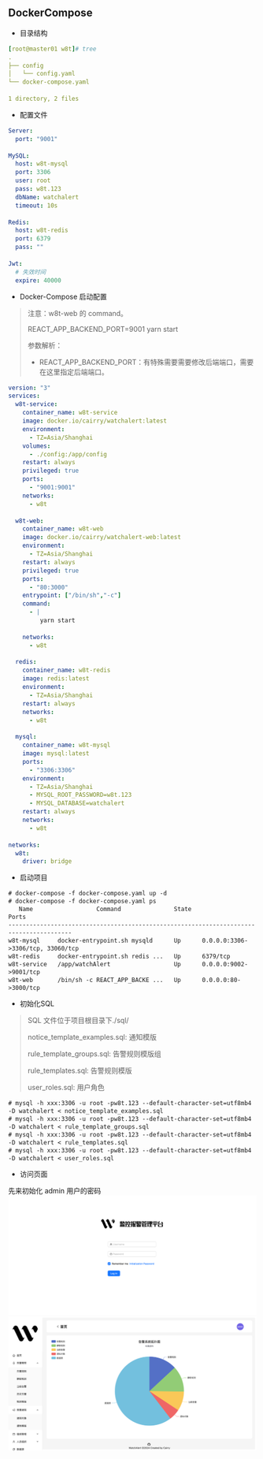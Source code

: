 ## DockerCompose

- 目录结构
```yaml
[root@master01 w8t]# tree
.
├── config
│   └── config.yaml
└── docker-compose.yaml

1 directory, 2 files
```
- 配置文件
```yaml
Server:
  port: "9001"

MySQL:
  host: w8t-mysql
  port: 3306
  user: root
  pass: w8t.123
  dbName: watchalert
  timeout: 10s

Redis:
  host: w8t-redis
  port: 6379
  pass: ""

Jwt:
  # 失效时间
  expire: 40000
```
- Docker-Compose 启动配置
> 注意：w8t-web 的 command。
>
> REACT_APP_BACKEND_PORT=9001 yarn start
>
> 参数解析：
>
> - REACT_APP_BACKEND_PORT：有特殊需要需要修改后端端口，需要在这里指定后端端口。
```yaml
version: "3"
services:
  w8t-service:
    container_name: w8t-service
    image: docker.io/cairry/watchalert:latest
    environment:
      - TZ=Asia/Shanghai
    volumes:
      - ./config:/app/config
    restart: always
    privileged: true
    ports:
      - "9001:9001"
    networks:
      - w8t

  w8t-web:
    container_name: w8t-web
    image: docker.io/cairry/watchalert-web:latest
    environment:
      - TZ=Asia/Shanghai
    restart: always
    privileged: true
    ports:
      - "80:3000"
    entrypoint: ["/bin/sh","-c"]
    command:
      - |
         yarn start

    networks:
      - w8t

  redis:
    container_name: w8t-redis
    image: redis:latest
    environment:
      - TZ=Asia/Shanghai
    restart: always
    networks:
      - w8t

  mysql:
    container_name: w8t-mysql
    image: mysql:latest
    ports:
      - "3306:3306"
    environment:
      - TZ=Asia/Shanghai
      - MYSQL_ROOT_PASSWORD=w8t.123
      - MYSQL_DATABASE=watchalert
    restart: always
    networks:
      - w8t

networks:
  w8t:
    driver: bridge
```
- 启动项目
```shell
# docker-compose -f docker-compose.yaml up -d
# docker-compose -f docker-compose.yaml ps
   Name                  Command               State                 Ports              
----------------------------------------------------------------------------------------
w8t-mysql     docker-entrypoint.sh mysqld      Up      0.0.0.0:3306->3306/tcp, 33060/tcp
w8t-redis     docker-entrypoint.sh redis ...   Up      6379/tcp                         
w8t-service   /app/watchAlert                  Up      0.0.0.0:9002->9001/tcp           
w8t-web       /bin/sh -c REACT_APP_BACKE ...   Up      0.0.0.0:80->3000/tcp      
```

- 初始化SQL
> SQL 文件位于项目根目录下./sql/
> 
> notice_template_examples.sql: 通知模版
> 
> rule_template_groups.sql: 告警规则模版组
> 
> rule_templates.sql: 告警规则模版
> 
> user_roles.sql: 用户角色
```shell
# mysql -h xxx:3306 -u root -pw8t.123 --default-character-set=utf8mb4 -D watchalert < notice_template_examples.sql
# mysql -h xxx:3306 -u root -pw8t.123 --default-character-set=utf8mb4 -D watchalert < rule_template_groups.sql
# mysql -h xxx:3306 -u root -pw8t.123 --default-character-set=utf8mb4 -D watchalert < rule_templates.sql
# mysql -h xxx:3306 -u root -pw8t.123 --default-character-set=utf8mb4 -D watchalert < user_roles.sql
```

- 访问页面

先来初始化 admin 用户的密码
![login.png](login.png)
![img.png](img.png)
